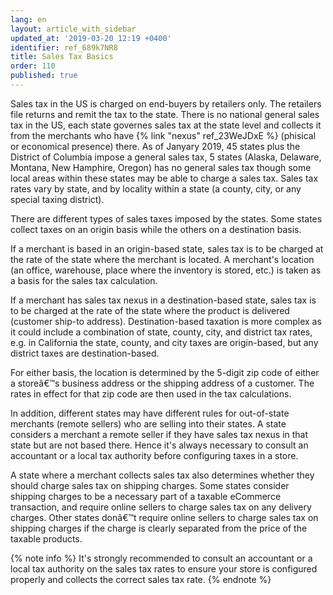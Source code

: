 ```yaml
---
lang: en
layout: article_with_sidebar
updated_at: '2019-03-20 12:19 +0400'
identifier: ref_689k7NR8
title: Sales Tax Basics
order: 110
published: true
---
```

Sales tax in the US is charged on end-buyers by retailers only. The retailers file returns and remit the tax to the state. There is no national general sales tax in the US, each state governes sales tax at the state level and collects it from the merchants who have {% link "nexus" ref_23WeJDxE %} (phisical or economical presence) there. As of Janyary 2019, 45 states plus the District of Columbia impose a general sales tax, 5 states (Alaska, Delaware, Montana, New Hamphire, Oregon) has no general sales tax though some local areas within these states may be able to charge a sales tax. Sales tax rates vary by state, and by locality within a state (a county, city, or any special taxing district). 

There are different types of sales taxes imposed by the states. Some states collect taxes on an origin basis while the others on a destination basis.

If a merchant is based in an origin-based state, sales tax is to be charged at the rate of the state where the merchant is located. A merchant's location (an office, warehouse, place where the inventory is stored, etc.) is taken as a basis for the sales tax calculation. 

If a merchant has sales tax nexus in a destination-based state, sales tax is to be charged at the rate of the state where the product is delivered (customer ship-to address). Destination-based taxation is more complex as it could include a combination of state, county, city, and district tax rates, e.g. in California the state, county, and city taxes are origin-based, but any district taxes are destination-based.

For either basis, the location is determined by the 5-digit zip code of either a storeâ€™s business address or the shipping address of a customer. The rates in effect for that zip code are then used in the tax calculations.

In addition, different states may have different rules for out-of-state merchants (remote sellers) who are selling into their states. A state considers a merchant a remote seller if they have sales tax nexus in that state but are not based there. Hence it's always necessary to consult an accountant or a local tax authority before configuring taxes in a store. 

A state where a merchant collects sales tax also determines whether they should charge sales tax on shipping charges. Some states consider shipping charges to be a necessary part of a taxable eCommerce transaction, and require online sellers to charge sales tax on any delivery charges. Other states donâ€™t require online sellers to charge sales tax on shipping charges if the charge is clearly separated from the price of the taxable products.

{% note info %}
It's strongly recommended to consult an accountant or a local tax authority on the sales tax rates to ensure your store is configured properly and collects the correct sales tax rate.
{% endnote %}

